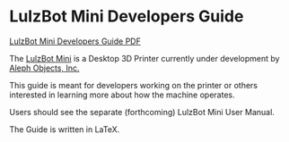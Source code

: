 # LulzBot Mini Developers Guide

[LulzBot Mini Developers Guide PDF](mini-dev.pdf)

The [LulzBot Mini](http://devel.lulzbot.com/mini/) is a Desktop 3D Printer
currently under development by
[Aleph Objects, Inc.](http://www.alephobjects.com/)

This guide is meant for developers working on the printer or others interested
in learning more about how the machine operates.

Users should see the separate (forthcoming) LulzBot Mini User Manual.

The Guide is written in LaTeX.

